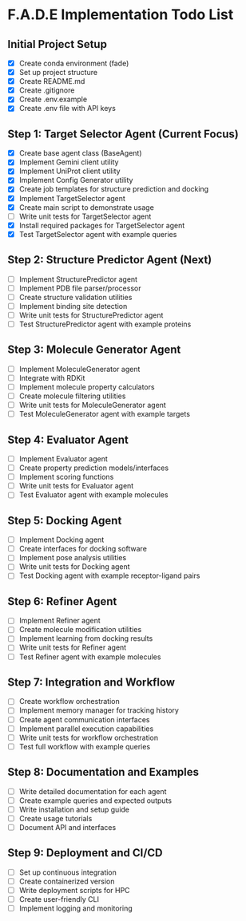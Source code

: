 # F.A.D.E Implementation Todo List

## Initial Project Setup
- [x] Create conda environment (fade)
- [x] Set up project structure
- [x] Create README.md
- [x] Create .gitignore
- [x] Create .env.example
- [x] Create .env file with API keys

## Step 1: Target Selector Agent (Current Focus)
- [x] Create base agent class (BaseAgent)
- [x] Implement Gemini client utility
- [x] Implement UniProt client utility
- [x] Implement Config Generator utility
- [x] Create job templates for structure prediction and docking
- [x] Implement TargetSelector agent
- [x] Create main script to demonstrate usage
- [ ] Write unit tests for TargetSelector agent
- [x] Install required packages for TargetSelector agent
- [x] Test TargetSelector agent with example queries

## Step 2: Structure Predictor Agent (Next)
- [ ] Implement StructurePredictor agent
- [ ] Implement PDB file parser/processor
- [ ] Create structure validation utilities
- [ ] Implement binding site detection
- [ ] Write unit tests for StructurePredictor agent
- [ ] Test StructurePredictor agent with example proteins

## Step 3: Molecule Generator Agent
- [ ] Implement MoleculeGenerator agent
- [ ] Integrate with RDKit
- [ ] Implement molecule property calculators
- [ ] Create molecule filtering utilities
- [ ] Write unit tests for MoleculeGenerator agent
- [ ] Test MoleculeGenerator agent with example targets

## Step 4: Evaluator Agent
- [ ] Implement Evaluator agent
- [ ] Create property prediction models/interfaces
- [ ] Implement scoring functions
- [ ] Write unit tests for Evaluator agent
- [ ] Test Evaluator agent with example molecules

## Step 5: Docking Agent
- [ ] Implement Docking agent
- [ ] Create interfaces for docking software
- [ ] Implement pose analysis utilities
- [ ] Write unit tests for Docking agent
- [ ] Test Docking agent with example receptor-ligand pairs

## Step 6: Refiner Agent
- [ ] Implement Refiner agent
- [ ] Create molecule modification utilities
- [ ] Implement learning from docking results
- [ ] Write unit tests for Refiner agent
- [ ] Test Refiner agent with example molecules

## Step 7: Integration and Workflow
- [ ] Create workflow orchestration
- [ ] Implement memory manager for tracking history
- [ ] Create agent communication interfaces
- [ ] Implement parallel execution capabilities
- [ ] Write unit tests for workflow orchestration
- [ ] Test full workflow with example queries

## Step 8: Documentation and Examples
- [ ] Write detailed documentation for each agent
- [ ] Create example queries and expected outputs
- [ ] Write installation and setup guide
- [ ] Create usage tutorials
- [ ] Document API and interfaces

## Step 9: Deployment and CI/CD
- [ ] Set up continuous integration
- [ ] Create containerized version
- [ ] Write deployment scripts for HPC
- [ ] Create user-friendly CLI
- [ ] Implement logging and monitoring
